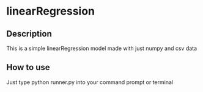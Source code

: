 # linearRegression

## Description
This is a simple linearRegression model made with just numpy and csv data

## How to use
Just type python runner.py into your command prompt or terminal